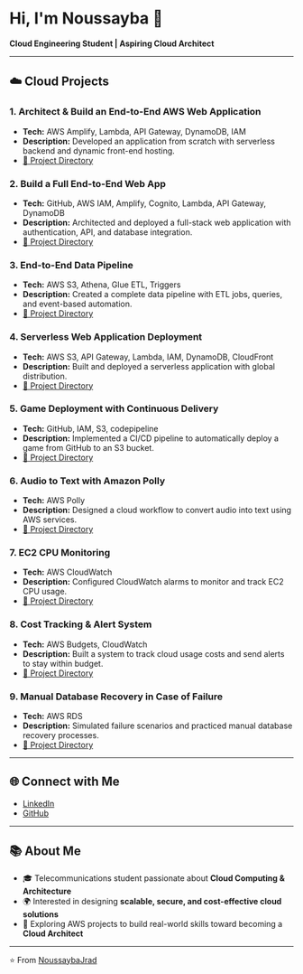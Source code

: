 # Hi, I'm Noussayba 👋  
**Cloud Engineering Student | Aspiring Cloud Architect**

---

## ☁️ Cloud Projects  

### 1. Architect & Build an End-to-End AWS Web Application  
- **Tech:** AWS Amplify, Lambda, API Gateway, DynamoDB, IAM  
- **Description:** Developed an application from scratch with serverless backend and dynamic front-end hosting.  
- [🔗 Project Directory](https://github.com/NoussaybaJrad/Architect-Build-an-End-to-End-AWS-Web-Application-/tree/main)

### 2. Build a Full End-to-End Web App  
- **Tech:** GitHub, AWS IAM, Amplify, Cognito, Lambda, API Gateway, DynamoDB  
- **Description:** Architected and deployed a full-stack web application with authentication, API, and database integration.  
- [🔗 Project Directory](https://github.com/NoussaybaJrad/wildrydes-site)

### 3. End-to-End Data Pipeline  
- **Tech:** AWS S3, Athena, Glue ETL, Triggers  
- **Description:** Created a complete data pipeline with ETL jobs, queries, and event-based automation.  
- [🔗 Project Directory](https://github.com/NoussaybaJrad/End-to-End-Data-Pipeline/tree/main)

### 4. Serverless Web Application Deployment  
- **Tech:** AWS S3, API Gateway, Lambda, IAM, DynamoDB, CloudFront  
- **Description:** Built and deployed a serverless application with global distribution.  
- [🔗 Project Directory](https://github.com/NoussaybaJrad/AWS-SERVERLESS-DEPLOYMENT)

### 5. Game Deployment with Continuous Delivery  
- **Tech:** GitHub, IAM, S3, codepipeline  
- **Description:** Implemented a CI/CD pipeline to automatically deploy a game from GitHub to an S3 bucket.  
- [🔗 Project Directory](https://github.com/NoussaybaJrad/Game-Deployment-with-Continuous-Delivery)

### 6. Audio to Text with Amazon Polly  
- **Tech:** AWS Polly  
- **Description:** Designed a cloud workflow to convert audio into text using AWS services.  
- [🔗 Project Directory](https://github.com/NoussaybaJrad/AWS_TextToSpeech_Automation/blob/main/README.md)

### 7. EC2 CPU Monitoring  
- **Tech:** AWS CloudWatch  
- **Description:** Configured CloudWatch alarms to monitor and track EC2 CPU usage.  
- [🔗 Project Directory](https://github.com/NoussaybaJrad/EC2_CPU_Monitoring_CloudWatch/tree/main)

### 8. Cost Tracking & Alert System  
- **Tech:** AWS Budgets, CloudWatch  
- **Description:** Built a system to track cloud usage costs and send alerts to stay within budget.  
- [🔗 Project Directory](https://github.com/NoussaybaJrad/cost-tracking-alerts)

### 9. Manual Database Recovery in Case of Failure  
- **Tech:** AWS RDS  
- **Description:** Simulated failure scenarios and practiced manual database recovery processes.  
- [🔗 Project Directory](https://github.com/NoussaybaJrad/db-recovery)

---

## 🌐 Connect with Me
- [LinkedIn](https://www.linkedin.com/in/noussayba-jrad-257514241/)  
- [GitHub](https://github.com/NoussaybaJrad)

---

## 📚 About Me  
- 🎓 Telecommunications student passionate about **Cloud Computing & Architecture**  
- 🌍 Interested in designing **scalable, secure, and cost-effective cloud solutions**  
- 🚀 Exploring AWS projects to build real-world skills toward becoming a **Cloud Architect**  

---
⭐️ From [NoussaybaJrad](https://github.com/NoussaybaJrad)
